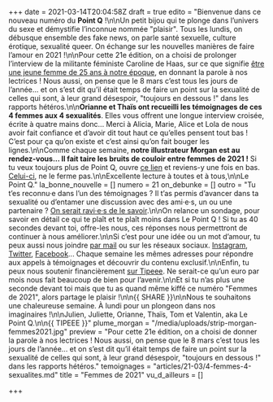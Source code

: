 +++
date = 2021-03-14T20:04:58Z
draft = true
edito = "Bienvenue dans ce nouveau numéro du **Point Q**&nbsp;!\n\nUn petit bijou qui te plonge dans l’univers du sexe et démystifie l’inconnue nommée \"plaisir\". Tous les lundis, on débusque ensemble des fake news, on parle santé sexuelle, culture érotique, sexualité queer. On échange sur les nouvelles manières de faire l’amour en 2021&nbsp;!\n\nPour cette 21e édition, on a choisi de prolonger l’interview de la militante féministe Caroline de Haas, sur ce que signifie [être une jeune femme de 25 ans à notre époque](https://lepointq.com/newsletters/8-mars-on-a-rencontre-caroline-de-haas-fondatrice-de-noustoutes/), en donnant la parole à nos lectrices&nbsp;! Nous aussi, on pense que le 8 mars c’est tous les jours de l’année... et on s’est dit qu’il était temps de faire un point sur la sexualité de celles qui sont, à leur grand désespoir, \"toujours en dessous&nbsp;!\" dans les rapports hétéros.\n\n**Orianne et Thaïs ont recueilli les témoignages de ces 4 femmes aux 4 sexualités**. Elles vous offrent une longue interview croisée, écrite à quatre mains donc... Merci à Alicia, Marie, Alice et Lola de nous avoir fait confiance et d’avoir dit tout haut ce qu’elles pensent tout bas&nbsp;! C’est pour ça qu’on existe et c’est ainsi qu’on fait bouger les lignes.\n\nComme chaque semaine, **notre illustrateur Morgan est au rendez-vous... Il fait taire les bruits de couloir entre femmes de 2021&nbsp;!** Si tu veux toujours plus de Point Q, ouvre [ce lien](https://forms.gle/5qzgVnWV4AXFaVqD9) et reviens-y une fois en bas. [Celui-ci](https://fr.tipeee.com/le-point-q), ne le ferme pas.\n\nExcellente lecture à toutes et à tous,\n\nLe Point Q."
la_bonne_nouvelle = []
numero = 21
on_debunke = []
outro = "Tu t’es reconnu·e dans l’un des témoignages&nbsp;? Il t’as permis d’avancer dans ta sexualité ou d’entamer une discussion avec des ami·e·s, un ou une partenaire&nbsp;? [On serait ravi·e·s de le savoir](https://docs.google.com/forms/d/1wgQgC-RiTgysc_8FEphl-nh2o1MjPRJtXH1TFpzkhE4/edit?fbclid=IwAR2PwopkQa0HfBzjj7D5SRCxM3iMxRws0dTfu0J90qV-7-u9NQsznyjLhxI).\n\nOn relance un sondage, pour savoir en détail ce qui te plaît et te plaît moins dans Le Point Q&nbsp;! Si tu as 40 secondes devant toi, offre-les nous, ces réponses nous permettront de continuer à nous améliorer.\n\nSi c’est pour une idée ou un mot d’amour, tu peux aussi nous joindre [par mail](mailto:contact@lepointq.com) ou sur les réseaux sociaux. [Instagram](https://www.instagram.com/lepoint.q/), [Twitter](https://twitter.com/LePointQ), [Facebook](https://www.facebook.com/lepointq.news)... Chaque semaine les mêmes adresses pour répondre aux appels à témoignages et découvrir du contenu exclusif.\n\nEnfin, tu peux nous soutenir financièrement [sur Tipeee](https://fr.tipeee.com/le-point-q). Ne serait-ce qu’un euro par mois nous fait beaucoup de bien pour l’avenir.\n\nEt si tu n’as plus une seconde devant toi mais que tu as quand même kiffé ce numéro \"Femmes de 2021\", alors partage le plaisir&nbsp;!\n\n{{ SHARE }}\n\nNous te souhaitons une chaleureuse semaine. À lundi pour un plongeon dans nos imaginaires&nbsp;!\n\nJulien, Juliette, Orianne, Thaïs, Tom et Valentin, aka Le Point Q.\n\n{{ TIPEEE }}"
plume_morgan = "/media/uploads/strip-morgan-femmes2021.jpg"
preview = "Pour cette 21e édition, on a choisi de donner la parole à nos lectrices&nbsp;! Nous aussi, on pense que le 8 mars c’est tous les jours de l’année... et on s’est dit qu’il était temps de faire un point sur la sexualité de celles qui sont, à leur grand désespoir, \"toujours en dessous&nbsp;!\" dans les rapports hétéros."
temoignages = "articles/21-03/4-femmes-4-sexualites.md"
title = "Femmes de 2021"
vu_d_ailleurs = []

+++
